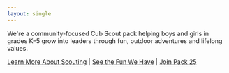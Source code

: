 ```yaml
---
layout: single
---
```

We're a community-focused Cub Scout pack helping boys and girls in grades K–5 grow into leaders through fun, outdoor adventures and lifelong values.

[Learn More About Scouting](about) | [See the Fun We Have](activities) | [Join Pack 25](join)
